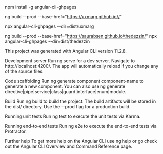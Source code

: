 npm install -g angular-cli-ghpages 

ng build --prod --base-href="https://uxmarg.github.io//" 

npx angular-cli-ghpages --dir=dist/uxmarg

ng build --prod --base-href="https://saurabsen.github.io/thedezzin/" npx angular-cli-ghpages --dir=dist/thedezzin

This project was generated with Angular CLI version 11.2.8.

Development server
Run ng serve for a dev server. Navigate to http://localhost:4200/. The app will automatically reload if you change any of the source files.

Code scaffolding
Run ng generate component component-name to generate a new component. You can also use ng generate directive|pipe|service|class|guard|interface|enum|module.

Build
Run ng build to build the project. The build artifacts will be stored in the dist/ directory. Use the --prod flag for a production build.

Running unit tests
Run ng test to execute the unit tests via Karma.

Running end-to-end tests
Run ng e2e to execute the end-to-end tests via Protractor.

Further help
To get more help on the Angular CLI use ng help or go check out the Angular CLI Overview and Command Reference page.
